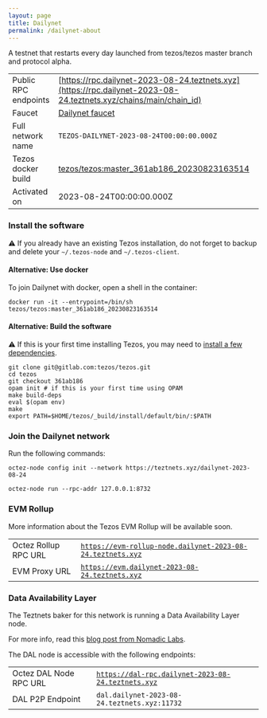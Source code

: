 ```yaml
---
layout: page
title: Dailynet
permalink: /dailynet-about
---
```


A testnet that restarts every day launched from tezos/tezos master branch and protocol alpha.

| | |
|-------|---------------------|
| Public RPC endpoints | [https://rpc.dailynet-2023-08-24.teztnets.xyz](https://rpc.dailynet-2023-08-24.teztnets.xyz/chains/main/chain_id)<br/> |
| Faucet | [Dailynet faucet](https://faucet.dailynet-2023-08-24.teztnets.xyz) |
| Full network name | `TEZOS-DAILYNET-2023-08-24T00:00:00.000Z` |
| Tezos docker build | [tezos/tezos:master_361ab186_20230823163514](https://hub.docker.com/r/tezos/tezos/tags?page=1&ordering=last_updated&name=master_361ab186_20230823163514) |
| Activated on | 2023-08-24T00:00:00.000Z |





### Install the software

⚠️  If you already have an existing Tezos installation, do not forget to backup and delete your `~/.tezos-node` and `~/.tezos-client`.



#### Alternative: Use docker

To join Dailynet with docker, open a shell in the container:

```
docker run -it --entrypoint=/bin/sh tezos/tezos:master_361ab186_20230823163514
```

#### Alternative: Build the software

⚠️  If this is your first time installing Tezos, you may need to [install a few dependencies](https://tezos.gitlab.io/introduction/howtoget.html#setting-up-the-development-environment-from-scratch).

```
git clone git@gitlab.com:tezos/tezos.git
cd tezos
git checkout 361ab186
opam init # if this is your first time using OPAM
make build-deps
eval $(opam env)
make
export PATH=$HOME/tezos/_build/install/default/bin/:$PATH
```

### Join the Dailynet network

Run the following commands:

```
octez-node config init --network https://teztnets.xyz/dailynet-2023-08-24

octez-node run --rpc-addr 127.0.0.1:8732
```


### EVM Rollup

More information about the Tezos EVM Rollup will be available soon.

| | |
|-------|---------------------|
| Octez Rollup RPC URL | [`https://evm-rollup-node.dailynet-2023-08-24.teztnets.xyz`](https://evm-rollup-node.dailynet-2023-08-24.teztnets.xyz/global/block/head) |
| EVM Proxy URL | [`https://evm.dailynet-2023-08-24.teztnets.xyz`](https://evm.dailynet-2023-08-24.teztnets.xyz) |




### Data Availability Layer

The Teztnets baker for this network is running a Data Availability Layer node.

For more info, read this [blog post from Nomadic Labs](https://research-development.nomadic-labs.com/data-availability-layer-tezos.html).

The DAL node is accessible with the following endpoints:

| | |
|-------|---------------------|
| Octez DAL Node RPC URL | [`https://dal-rpc.dailynet-2023-08-24.teztnets.xyz`](https://dal-rpc.dailynet-2023-08-24.teztnets.xyz) |
| DAL P2P Endpoint | `dal.dailynet-2023-08-24.teztnets.xyz:11732` |




